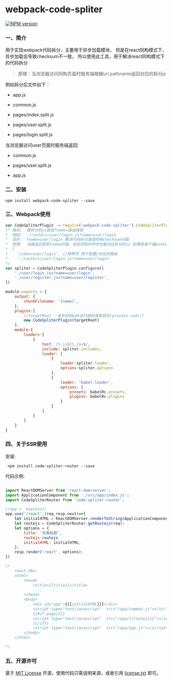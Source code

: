 # webpack-code-spliter

[![NPM version][npm-image]][npm-url]

### 一、简介

用于实现webpack代码拆分，主要用于异步加载模块，
但是在react同构模式下，异步加载会导致checksum不一致，
所以使用此工具，用于解决react同构模式下的代码拆分

> 原理：当浏览器访问同构页面时服务端根据url.pathname返回对应的拆分js

<p>例如拆分后文件如下：</p>

- app.js 

- common.js

- pages/index.split.js

- pages/user.split.js

- pages/login.split.js

<p>当浏览器访问user页面时服务端返回:</p>

- common.js

- pages/user.split.js

- app.js


### 二、安装

    npm install webpack-code-spliter --save
     
### 三、Webpack使用

```js
var CodeSpliterPlugin  = require('webpack-code-spliter').CodeSpliterPlugin;
/* 格式:  要拆分的js路径?name=路由路径
*  例如:  ./routers/user/login.js?name=user/login
*  目的： ?name=user/login 解决代码拆分造成同构checksum问题
*  原理:  当路由匹配到?name的值，会在同构时同步加载对应拆分的js 如果是客户端pushstate则异步加载
*  [
*    'index=user/login', //特殊项 用于配置/对应的路由
*    './routers/user/login.js?name=user/login'
*/
var spliter = CodeSpliterPlugin.configure([
    './user/login.jsx?name=user/login',
    './user/register.jsx?name=user/register',
])

module.exports = {
    output: {
        chunkFilename: '[name]',
    },
    plugins:[
        //targetRoot ：发布目标web运行根目录即目标(process.cwd())
        new CodeSpliterPlugin(targetRoot)
    ],
    module:{
        loaders:[
            {
                test: /\.js$|\.jsx$/,
                include: spliter.includes,
                loader: [
                    {
                        loader:spliter.loader,
                        options:spliter.options
                    },
                    {
                        loader: 'babel-loader',
                        options: {
                            presets: babelRc.presets,
                            plugins: babelRc.plugins
                        }
                    }
                ]
            }
        ]
    }
}
```

### 四、关于SSR使用

安装:

     npm install code-spliter-router --save

代码示例:

```js

import ReactDOMServer from 'react-dom/server';
import ApplicationComponent from './src/app/index.js';
import CodeSpliterRouter from 'code-spliter-router';

//app =  express()
app.use('/react',(req,resp,next)=>{
    let initialHTML = ReactDOMServer.renderToString(ApplicationComponent)
    let routejs = CodeSpliterRouter.getRoutejs(req);
    let options = {
        title: '页面标题',
        routejs:routejs
        initialHTML: initialHTML,
    };
    resp.render('react', options);
})

/* 
    react.hbs:
    <html>
        <head>
            <title>{{title}}</title>
            ....
        </head>
        <body>
            <div id="app">{{{initialHTML}}}</div>
            <script type="text/javascript"  src="/app/common.js"></script>
            {{#if pagejs}}
            <script type="text/javascript"  src="/app/{{routejs}}"></script>
            {{/if}}
            <script type="text/javascript"  src="/app/app.js"></script>
        </body>
    </html>

*/

```

### 五、开源许可
基于 [MIT License](http://zh.wikipedia.org/wiki/MIT_License) 开源，使用代码只需说明来源，或者引用 [license.txt](https://github.com/sofish/typo.css/blob/master/license.txt) 即可。

[npm-url]: https://www.npmjs.com/package/webpack-code-spliter
[npm-image]: https://img.shields.io/npm/v/webpack-code-spliter.svg